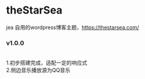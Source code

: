 # theStarSea
jea 自用的wordpress博客主题，https://thestarsea.com/ <br/>
<h3>v1.0.0</h3> <br/>
1.初步搭建完成，适配一定的响应式 <br/>
2.侧边音乐播放源为QQ音乐 <br/>
